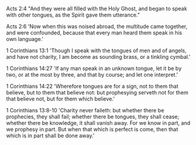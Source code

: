 
Acts 2:4 "And they were all filled with the Holy Ghost, and began to speak with other tongues, as the Spirit gave them utterance."

Acts 2:6 'Now when this was noised abroad, the multitude came together, and were confounded, because that every man heard them speak in his own language.'

1 Corinthians 13:1 'Though I speak with the tongues of men and of angels, and have not charity, I am become as sounding brass, or a tinkling cymbal.'

1 Corinthians 14:27 'If any man speak in an unknown tongue, let it be by two, or at the most by three, and that by course; and let one interpret.'

1 Corinthians 14:22 'Wherefore tongues are for a sign, not to them that believe, but to them that believe not: but prophesying serveth not for them that believe not, but for them which believe.'

1 Corinthians 13:8-10 'Charity never faileth: but whether there be prophecies, they shall fail; whether there be tongues, they shall cease; whether there be knowledge, it shall vanish away. For we know in part, and we prophesy in part. But when that which is perfect is come, then that which is in part shall be done away.'


